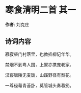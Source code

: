 # 寒食清明二首  其一

**作者**: 刘克庄

## 诗词内容

寂寂柴门村落里，也教插柳记年华。

禁烟不到粤人国，上冢亦携庞老家。

汉寝唐陵无麦饭，山蹊野径有梨花。

一尊径藉青苔卧，莫管城头奏暮笳。

